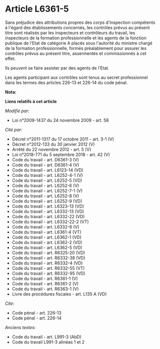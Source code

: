 # Article L6361-5

Sans préjudice des attributions propres des corps d'inspection compétents à l'égard des établissements concernés, les
contrôles prévus au présent titre sont réalisés par les inspecteurs et contrôleurs du travail, les inspecteurs de la
formation professionnelle et les agents de la fonction publique de l'Etat de catégorie A placés sous l'autorité du ministre
chargé de la formation professionnelle, formés préalablement pour assurer les contrôles prévus au présent titre, assermentés
et commissionnés à cet effet. 

Ils peuvent se faire assister par des agents de l'Etat. 

Les agents participant aux contrôles sont tenus au secret professionnel dans les termes des articles 226-13 et 226-14 du code
pénal.

**Nota:**



**Liens relatifs à cet article**

_Modifié par_:

  - Loi n°2009-1437 du 24 novembre 2009 - art. 58

_Cité par_:

  - Décret n°2011-1317 du 17 octobre 2011 - art. 3-1 (V)
  - Décret n°2012-133 du 30 janvier 2012 (V)
  - Arrêté du 22 novembre 2012 - art. 5 (V)
  - Loi n°2018-771 du 5 septembre 2018 - art. 42 (V)
  - Code du travail - art. D6361-3 (V)
  - Code du travail - art. D6361-4 (V)
  - Code du travail - art. L6123-14 (VD)
  - Code du travail - art. L6252-4-1 (V)
  - Code du travail - art. L6252-5 (VD)
  - Code du travail - art. L6252-6 (V)
  - Code du travail - art. L6252-7-1 (V)
  - Code du travail - art. L6252-8 (V)
  - Code du travail - art. L6252-9 (VD)
  - Code du travail - art. L6323-13 (VD)
  - Code du travail - art. L6332-13 (VD)
  - Code du travail - art. L6332-22 (VD)
  - Code du travail - art. L6332-22-2 (VT)
  - Code du travail - art. L6332-6 (V)
  - Code du travail - art. L6361-4 (VT)
  - Code du travail - art. L6362-1 (VD)
  - Code du travail - art. L6362-2 (VD)
  - Code du travail - art. L6362-5 (VD)
  - Code du travail - art. R6325-20 (VD)
  - Code du travail - art. R6332-38 (VD)
  - Code du travail - art. R6332-4 (VD)
  - Code du travail - art. R6332-55 (VT)
  - Code du travail - art. R6332-95 (VD)
  - Code du travail - art. R6361-1 (V)
  - Code du travail - art. R6361-2 (V)
  - Code du travail - art. R6363-1 (V)
  - Livre des procédures fiscales - art. L135 A (VD)

_Cite_:

  - Code pénal - art. 226-13
  - Code pénal - art. 226-14

_Anciens textes_:

  - Code du travail - art. L991-3 (AbD)
  - Code du travail L991-3 alinéas 1 et 2
